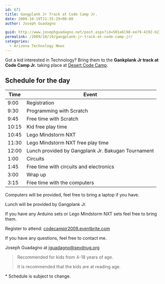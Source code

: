 ```yaml
---
id: 671
title: Gangplank Jr Track at Code Camp Jr.
date: 2009-10-19T21:35:29+00:00
author: Joseph Guadagno

guid: http://www.josephguadagno.net/post.aspx?id=501a6198-ee79-4192-b215-0d0f35c83a57
permalink: /2009/10/19/gangplank-jr-track-at-code-camp-jr/
categories:
  - Arizona Technology News
---
```

<!-- TODO: Fix HTML and HTML Tables -->
Got a kid interested in Technology? Bring them to the **Gankplank Jr track at Code Camp Jr.** taking place at [Desert Code Camp](http://www.desertcodecamp.com/).

## Schedule for the day

<table class="table table-striped table-bordered">

<thead>

<tr>

<th>Time</th>

<th>Event</th>

</tr>

</thead>

<tbody>

<tr>

<td>9:00</td>

<td>Registration</td>

</tr>

<tr>

<td>9:30</td>

<td>Programming with Scratch</td>

</tr>

<tr>

<td>9:45</td>

<td>Free time with Scratch</td>

</tr>

<tr>

<td>10:15</td>

<td>Kid free play time</td>

</tr>

<tr>

<td>10:45</td>

<td>Lego Mindstorm NXT</td>

</tr>

<tr>

<td>11:30</td>

<td>Lego Mindstorm NXT free play time</td>

</tr>

<tr>

<td>12:00</td>

<td>Lunch provided by Gangplank Jr.  
Bakugan Tournament</td>

</tr>

<tr>

<td>1:00</td>

<td>Circuits</td>

</tr>

<tr>

<td>1:45</td>

<td>Free time with circuits and electronics</td>

</tr>

<tr>

<td>3:00</td>

<td>Wrap up</td>

</tr>

<tr>

<td>3:15</td>

<td>Free time with the computers</td>

</tr>

</tbody>

</table>

Computers will be provided, feel free to bring a laptop if you have.

Lunch will be provided by Gangplank Jr.

If you have any Arduino sets or Lego Mindstorm NXT sets feel free to bring them.

Register to attend: [codecampjr2009.eventbrite.com](http://codecampjr2009.eventbrite.com)

If you have any questions, feel free to contact me.

Joseph Guadagno at [jguadagno@sevdnug.org](mailto:jguadagno@sevdnug.org)

<div class="card">

<div class="card-body">

> Recommended for kids from 4-18 years of age.
> 
> <footer class="blockquote-footer">It is recommended that the kids are at reading age.</footer>

</div>

</div>

<div class="alert alert-info" role="alert">* Schedule is subject to change.</div>